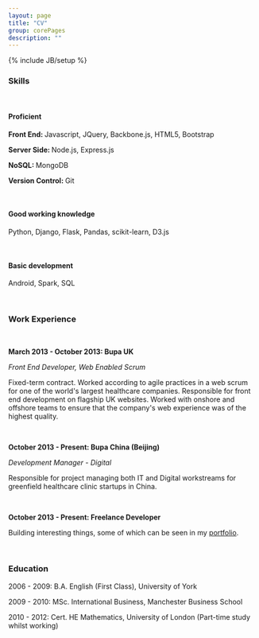 ```yaml
---
layout: page
title: "CV"
group: corePages
description: ""
---
```

{% include JB/setup %}

<h3>Skills</h3>

<br>

<h4>Proficient</h4>

<p><b>Front End: </b>Javascript, JQuery, Backbone.js, HTML5, Bootstrap</p>

<p><b>Server Side: </b>Node.js, Express.js </p>

<p><b>NoSQL: </b>MongoDB</p>

<p><b>Version Control: </b>Git</p>

<br>

<h4>Good working knowledge</h4>

<p>Python, Django, Flask, Pandas, scikit-learn, D3.js</p>

<br>

<h4>Basic development</h4>

<p>Android, Spark, SQL</p>

<br>

<h3>Work Experience</h3>

<br>


<p><b>March 2013 - October 2013: Bupa UK</b></p>

<p><em>Front End Developer, Web Enabled Scrum</em></p>
<p>Fixed-term contract. Worked according to agile practices in a web scrum for
one of the world's largest healthcare companies. Responsible for
front end development on flagship UK websites. Worked with onshore and offshore teams to
ensure that the company's web experience was of the highest quality.</p>

<br>

<p><b>October 2013 - Present: Bupa China (Beijing)</b></p>

<p><em>Development Manager - Digital</em></p>
<p>Responsible for project managing both IT and Digital workstreams for greenfield
healthcare clinic startups in China.</p>

<br>

<p><b>October 2013 - Present: Freelance Developer</b></p>
<p>Building interesting things, some of which can be seen in my <a href="/portfolio.html">portfolio</a>.</p>

<br>

<h3>Education</h3>

<p>2006 - 2009: B.A. English (First Class), University of York</p>

<p>2009 - 2010: MSc. International Business, Manchester Business School</p>

<p>2010 - 2012: Cert. HE Mathematics, University of London (Part-time study whilst working)</p>
